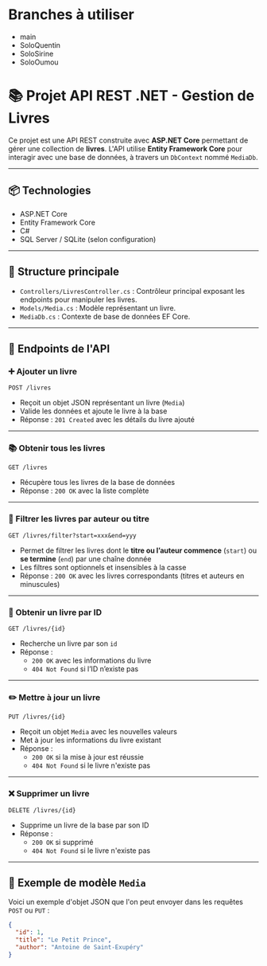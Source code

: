 # Branches à utiliser
- main
- SoloQuentin
- SoloSirine
- SoloOumou

# 📚 Projet API REST .NET - Gestion de Livres

Ce projet est une API REST construite avec **ASP.NET Core** permettant de gérer une collection de **livres**. L'API utilise **Entity Framework Core** pour interagir avec une base de données, à travers un `DbContext` nommé `MediaDb`.

---

## 📦 Technologies

- ASP.NET Core
- Entity Framework Core
- C#
- SQL Server / SQLite (selon configuration)

---

## 📁 Structure principale

- `Controllers/LivresController.cs` : Contrôleur principal exposant les endpoints pour manipuler les livres.
- `Models/Media.cs` : Modèle représentant un livre.
- `MediaDb.cs` : Contexte de base de données EF Core.

---

## 🔌 Endpoints de l'API

### ➕ Ajouter un livre

`POST /livres`

- Reçoit un objet JSON représentant un livre (`Media`)
- Valide les données et ajoute le livre à la base
- Réponse : `201 Created` avec les détails du livre ajouté

---

### 📚 Obtenir tous les livres

`GET /livres`

- Récupère tous les livres de la base de données
- Réponse : `200 OK` avec la liste complète

---

### 🔎 Filtrer les livres par auteur ou titre

`GET /livres/filter?start=xxx&end=yyy`

- Permet de filtrer les livres dont le **titre ou l’auteur commence** (`start`) ou **se termine** (`end`) par une chaîne donnée
- Les filtres sont optionnels et insensibles à la casse
- Réponse : `200 OK` avec les livres correspondants (titres et auteurs en minuscules)

---

### 📖 Obtenir un livre par ID

`GET /livres/{id}`

- Recherche un livre par son `id`
- Réponse :
  - `200 OK` avec les informations du livre
  - `404 Not Found` si l’ID n’existe pas

---

### ✏️ Mettre à jour un livre

`PUT /livres/{id}`

- Reçoit un objet `Media` avec les nouvelles valeurs
- Met à jour les informations du livre existant
- Réponse :
  - `200 OK` si la mise à jour est réussie
  - `404 Not Found` si le livre n'existe pas

---

### ❌ Supprimer un livre

`DELETE /livres/{id}`

- Supprime un livre de la base par son ID
- Réponse :
  - `200 OK` si supprimé
  - `404 Not Found` si le livre n'existe pas

---

## 🧪 Exemple de modèle `Media`

Voici un exemple d'objet JSON que l'on peut envoyer dans les requêtes `POST` ou `PUT` :

```json
{
  "id": 1,
  "title": "Le Petit Prince",
  "author": "Antoine de Saint-Exupéry"
}
